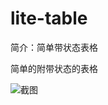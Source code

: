 # lite-table

简介：简单带状态表格

简单的附带状态的表格

![截图](https://img.alicdn.com/tfs/TB1ftZiXgmTBuNjy1XbXXaMrVXa-1910-994.png)
